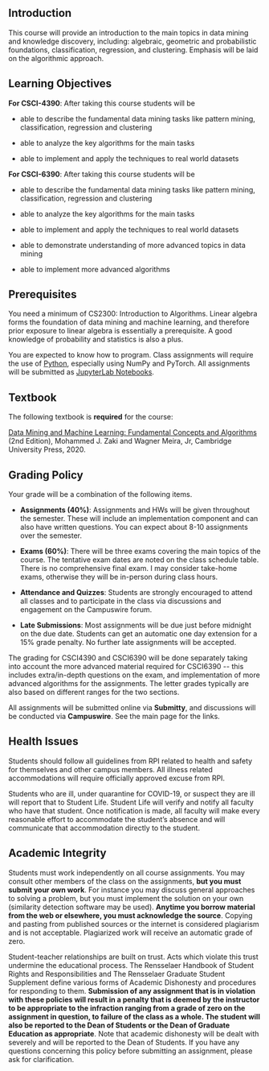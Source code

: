 <!--
.. title: CSCI4390-6390 Syllabus 
.. slug: dm_syllabus
.. date: 2023-08-19 09:00:31 UTC-04:00
.. tags: 
.. category: 
.. link: 
.. description:
.. has_math: True
.. type: text
-->

## Introduction

This course will provide an introduction to the main topics in data
mining and knowledge discovery, including: algebraic, geometric and probabilistic
foundations, classification, regression, and clustering.
Emphasis will be laid on the algorithmic approach.


## Learning Objectives

**For CSCI-4390**: After taking this course students will be

* able to describe the fundamental data mining tasks like pattern
  mining, classification, regression and clustering

* able to analyze the key algorithms for the main tasks

* able to implement and apply the techniques to real world datasets

**For CSCI-6390**: After taking this course students will be

* able to describe the fundamental data mining tasks like pattern
  mining, classification, regression and clustering

* able to analyze the key algorithms for the main tasks

* able to implement and apply the techniques to real world datasets

* able to demonstrate understanding of more advanced topics in data
  mining

* able to implement more advanced algorithms


## Prerequisites

You need a minimum of CS2300: Introduction to Algorithms. Linear algebra
forms the foundation of data mining and machine learning, and therefore
prior exposure to linear algebra is essentially a prerequisite. A good
knowledge of probability and statistics is also a plus. 

You are expected to know how to program. Class assignments will require
the use of [Python](https://www.python.org/), especially using NumPy and
PyTorch. All assignments will be submitted as [JupyterLab
Notebooks](https://jupyter.org). 

## Textbook

The following textbook is **required** for the course:

[Data Mining and Machine Learning: Fundamental Concepts and Algorithms](https://dataminingbook.info/) 
(2nd Edition), Mohammed J. Zaki and
Wagner Meira, Jr, Cambridge University Press, 2020.


## Grading Policy

Your grade will be a combination of the following items. 

* **Assignments (40%)**: Assignments and HWs will be given throughout
  the semester. These will include an implementation component and can
  also have written questions. You can expect about 8-10 assignments
  over the semester. 

* **Exams (60%)**: There will be three exams covering the main topics of
  the course. The tentative exam dates are noted on the class schedule
  table. There is no comprehensive final exam. I may consider take-home
  exams, otherwise they will be in-person during class hours.

* **Attendance and Quizzes**: Students are strongly encouraged  to attend all classes and
    to participate in the class via discussions and engagement on the Campuswire
  forum.
    
* **Late Submissions**: Most assignments will be due just before
  midnight on the due date. Students can get an automatic one day
  extension for a 15% grade penalty. No further late assignments will be
  accepted.

The grading for CSCI4390 and CSCI6390 will be done separately taking
into account the more advanced material required for CSCI6390 -- this
includes extra/in-depth questions on the exam, and implementation of
more advanced algorithms for the assignments. The letter grades
typically are also based on different ranges for the two sections.

All assignments will be submitted online via **Submitty**, and 
discussions will be conducted via **Campuswire**. See the main page  for the
links.


## Health Issues

Students should follow all
guidelines from RPI related to health and safety for themselves and
other campus members. All illness related accommodations will require
officially approved excuse from RPI.

Students who are ill, under quarantine for COVID-19, or suspect they are
ill will report that to Student Life. Student Life will verify and
notify all faculty who have that student. Once notification is made, all
faculty will make every reasonable effort to accommodate the student’s
absence and will communicate that accommodation directly to the student.


## Academic Integrity

Students must work independently on all course assignments. You may
consult other members of the class on the assignments, **but you must
submit your own work**. For instance you may discuss general approaches to
solving a problem, but you must implement the solution on your own
(similarity detection software may be used). **Anytime you borrow
material from the web or elsewhere, you must acknowledge the source**.
Copying and pasting from published sources or the internet is considered
plagiarism and is not acceptable. Plagiarized work will receive an
automatic grade of zero.

Student-teacher relationships are built on trust. Acts which violate
this trust undermine the educational process. The Rensselaer Handbook of
Student Rights and Responsibilities and The Rensselaer Graduate Student
Supplement define various forms of Academic Dishonesty and procedures
for responding to them. **Submission of any assignment that is in
violation with these policies will result in a penalty that is deemed by
the instructor to be appropriate to the infraction ranging from a grade
of zero on the assignment in question, to failure of the class as a
whole. The student will also be reported to the Dean of Students or the
Dean of Graduate Education as appropriate**. Note that academic
dishonesty will be dealt with severely and will be reported to the Dean
of Students. If you have any questions concerning this policy before
submitting an assignment, please ask for clarification.
